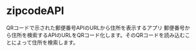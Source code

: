 # zipcodeAPI
QRコードで示された郵便番号APIのURLから住所を表示するアプリ
郵便番号から住所を検索するAPIのURLをQRコード化します。そのQRコードを読み込むことによって住所を検索します。
